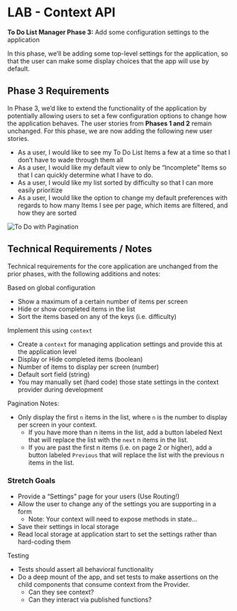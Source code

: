 # LAB - Context API

**To Do List Manager Phase 3:** Add some configuration settings to the application

In this phase, we’ll be adding some top-level settings for the application, so that the user can make some display choices that the app will use by default.

## Phase 3 Requirements

In Phase 3, we’d like to extend the functionality of the application by potentially allowing users to set a few configuration options to change how the application behaves. The user stories from **Phases 1 and 2** remain unchanged. For this phase, we are now adding the following new user stories.

- As a user, I would like to see my To Do List Items a few at a time so that I don’t have to wade through them all
- As a user, I would like my default view to only be “Incomplete” Items so that I can quickly determine what I have to do.
- As a user, I would like my list sorted by difficulty so that I can more easily prioritize
- As a user, I would like the option to change my default preferences with regards to how many Items I see per page, which items are filtered, and how they are sorted

![To Do with Pagination](https://codefellows.github.io/code-401-javascript-guide/curriculum/class-33/lab/todo.png)

## Technical Requirements / Notes

Technical requirements for the core application are unchanged from the prior phases, with the following additions and notes:

Based on global configuration

- Show a maximum of a certain number of items per screen
- Hide or show completed items in the list
- Sort the items based on any of the keys (i.e. difficulty)

Implement this using ```context```

- Create a ```context``` for managing application settings and provide this at the application level
- Display or Hide completed items (boolean)
- Number of items to display per screen (number)
- Default sort field (string)
- You may manually set (hard code) those state settings in the context provider during development

Pagination Notes:

- Only display the first ```n``` items in the list, where ```n``` is the number to display per screen in your context.
  - If you have more than n items in the list, add a button labeled Next that will replace the list with the ```next``` n items in the list.
  - If you are past the first n items (i.e. on page 2 or higher), add a button labeled ```Previous``` that will replace the list with the previous n items in the list.

### Stretch Goals

- Provide a “Settings” page for your users (Use Routing!)
- Allow the user to change any of the settings you are supporting in a form
  - Note: Your context will need to expose methods in state…
- Save their settings in local storage
- Read local storage at application start to set the settings rather than hard-coding them

Testing

- Tests should assert all behavioral functionality
- Do a deep mount of the app, and set tests to make assertions on the child components that consume context from the Provider.
  - Can they see context?
  - Can they interact via published functions?